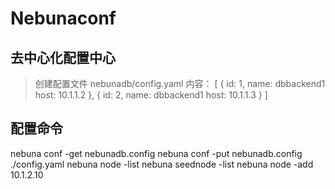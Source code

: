 # Nebunaconf
## 去中心化配置中心
>  创建配置文件
> nebunadb/config.yaml 内容：
> [
>   { id: 1,
>     name: dbbackend1
>     host: 10.1.1.2
>    },
>   { id: 2,
>     name: dbbackend1
>     host: 10.1.1.3
>    }
> ]

## 配置命令
nebuna conf -get nebunadb.config 
nebuna conf -put nebunadb.config ./config.yaml
nebuna node -list
nebuna seednode -list
nebuna node -add 10.1.2.10
